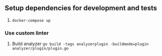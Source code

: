 ## Setup dependencies for development and tests

1. `docker-compose up`

### Use custom linter

1. Build analyzer `go build -tags analyzerplugin -buildmode=plugin analyzer/plugin/plugin.go`
